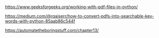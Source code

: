 https://www.geeksforgeeks.org/working-with-pdf-files-in-python/

https://medium.com/@rqaiserr/how-to-convert-pdfs-into-searchable-key-words-with-python-85aab86c544f

https://automatetheboringstuff.com/chapter13/
